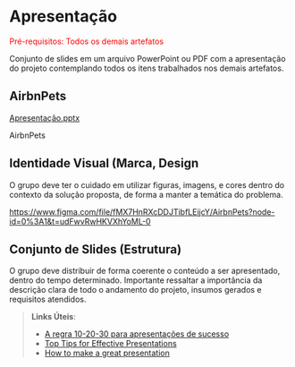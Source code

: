 # Apresentação

<span style="color:red">Pré-requisitos: Todos os demais artefatos</span>

Conjunto de slides em um arquivo PowerPoint ou PDF com a apresentação do projeto contemplando todos os itens trabalhados nos demais artefatos.

## AirbnPets


[Apresentação.pptx](https://github.com/ICEI-PUC-Minas-PMV-ADS/pmv-ads-2022-2-e3-proj-mov-t1-time3_airbnpets/files/10171438/Apresentacao.pptx)

AirbnPets

## Identidade Visual (Marca, Design


O grupo deve ter o cuidado em utilizar figuras, imagens, e cores dentro do contexto da solução proposta, de forma a manter a temática do problema.

https://www.figma.com/file/fMX7HnRXcDDJTibfLEijcY/AirbnPets?node-id=0%3A1&t=udFwvRwHKVXhYoML-0

## Conjunto de Slides (Estrutura)

O grupo deve distribuir de forma coerente o conteúdo a ser apresentado, dentro do tempo determinado. Importante ressaltar a importância da descrição clara de todo o andamento do projeto, insumos gerados e requisitos atendidos.
 
> **Links Úteis**:
> - [A regra 10-20-30 para apresentações de sucesso](https://revistapegn.globo.com/Noticias/noticia/2014/07/regra-10-20-30-para-apresentacoes-de-sucesso.html)
> - [Top Tips for Effective Presentations](https://www.skillsyouneed.com/present/presentation-tips.html)
> - [How to make a great presentation](https://www.ted.com/playlists/574/how_to_make_a_great_presentation)

